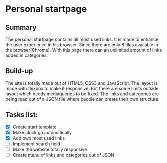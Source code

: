 # Personal startpage
## Summary
The personal startpage contains all most used links.
It is made to enhance the user experience in his browser.
Since there are only 8 tiles available in the browser(Chrome).
With this page there can an unlimited amount of links added in categories.

## Build-up
The site is totally made out of HTML5, CSS3 and JavaScript. The layout is made with flexbox to make it responsive. But there are some limits outside layout which needs mediaqueries to be fixed.
The links and categories are being read out of a JSON file where people can create their own structure.

## Tasks list:
- [x] Create start template
- [x] Make clock go automatically
- [x] Add own most used links
- [ ] Implement search field
- [ ] Make the website totally responsive
- [ ] Create menu of links and categories out of JSON

